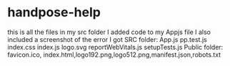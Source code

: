 # handpose-help
this is all the files in my src folder I added code to my Appjs file I also included a screenshot of the error I got
SRC folder: App.js pp.test.js index.css index.js logo.svg reportWebVitals.js setupTests.js
Public folder: favicon.ico, index.html,logo192.png,logo512.png,manifest.json,robots.txt
